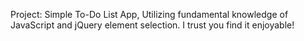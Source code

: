 Project: Simple To-Do List App,
Utilizing fundamental knowledge of JavaScript and jQuery element selection.
I trust you find it enjoyable!
